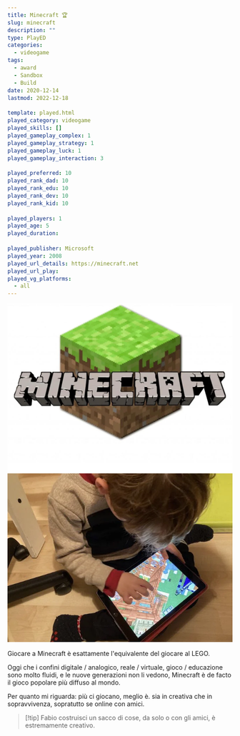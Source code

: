 ```yaml
---
title: Minecraft 🏆
slug: minecraft
description: ""
type: PlayED
categories:
  - videogame
tags:
  - award
  - Sandbox
  - Build
date: 2020-12-14
lastmod: 2022-12-18

template: played.html
played_category: videogame
played_skills: []
played_gameplay_complex: 1
played_gameplay_strategy: 1
played_gameplay_luck: 1
played_gameplay_interaction: 3

played_preferred: 10
played_rank_dad: 10
played_rank_edu: 10
played_rank_dev: 10
played_rank_kid: 10

played_players: 1
played_age: 5
played_duration: 

played_publisher: Microsoft
played_year: 2008
played_url_details: https://minecraft.net
played_url_play: 
played_vg_platforms:
  - all
---
```


![](../../assets/img/played/videogame/minecrat.webp)
![](../../assets/img/played/videogame/minecraft_2.webp)

Giocare a Minecraft è esattamente l'equivalente del giocare al LEGO.

Oggi che i confini digitale / analogico, reale / virtuale, gioco / educazione sono molto fluidi, e le nuove generazioni non li vedono, Minecraft è de facto il gioco popolare più diffuso al mondo.

Per quanto mi riguarda: più ci giocano, meglio è. sia in creativa che in sopravvivenza, sopratutto se online con amici.

> [!tip] Fabio
> costruisci un sacco di cose, da solo o con gli amici, è estremamente creativo.

